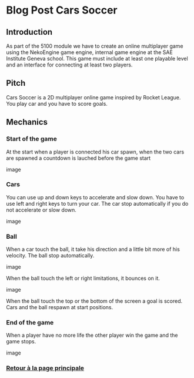 # Blog Post Cars Soccer

## Introduction

As part of the 5100 module we have to create an online multiplayer game using the NekoEngine game engine, internal game engine at the SAE Institute Geneva school. This game must include at least one playable level and an interface for connecting at least two players.

## Pitch

Cars Soccer is a 2D multiplayer online game inspired by Rocket League. You play car and you have to score goals.

## Mechanics

### Start of the game

At the start when a player is connected his car spawn, when the two cars are spawned a countdown is lauched before the game start

image

### Cars

You can use up and down keys to accelerate and slow down. You have to use left and right keys to turn your car.
The car stop automatically if you do not accelerate or slow down.

image

### Ball

When a car touch the ball, it take his direction and a little bit more of his velocity.
The ball stop automatically.

image

When the ball touch the left or right limitations, it bounces on it.

image

When the ball touch the top or the bottom of the screen a goal is scored. Cars and the ball respawn at start positions.

### End of the game

When a player have no more life the other player win the game and the game stops.

image

### [Retour à la page principale](https://worgaros.github.io/)
